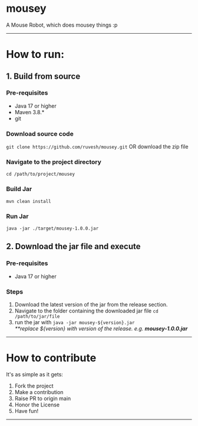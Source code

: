 # mousey
A Mouse Robot, which does mousey things :p

---

# How to run:

## 1. Build from source 

### Pre-requisites
* Java 17 or higher
* Maven 3.8.*
* git 

### Download source code
``git clone https://github.com/ruvesh/mousey.git``
OR
download the zip file



### Navigate to the project directory
``cd /path/to/project/mousey``

### Build Jar

``mvn clean install``

### Run Jar
``java -jar ./target/mousey-1.0.0.jar``

## 2. Download the jar file and execute 

### Pre-requisites
* Java 17 or higher

### Steps
1. Download the latest version of the jar from the release section.
2. Navigate to the folder containing the downloaded jar file
``cd /path/to/jar/file``
3. run the jar with ``java -jar mousey-${version}.jar`` <br/> <i>**replace ${version} with version of the release. e.g. <b>mousey-1.0.0.jar</b></i>

---

# How to contribute

It's as simple as it gets:
1. Fork the project
2. Make a contribution
3. Raise PR to origin main
4. Honor the License
5. Have fun!

---
